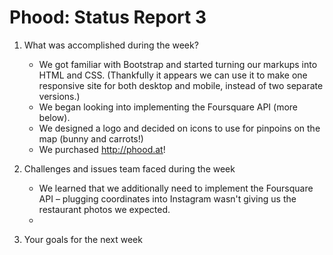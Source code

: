 # Phood: Status Report 3

1. What was accomplished during the week?

    - We got familiar with Bootstrap and started turning our markups into HTML and CSS. (Thankfully it appears we can use it to make one responsive site for both desktop and mobile, instead of two separate versions.)
    - We began looking into implementing the Foursquare API (more below).
    - We designed a logo and decided on icons to use for pinpoins on the map (bunny and carrots!)
    - We purchased http://phood.at!

2. Challenges and issues team faced during the week

    - We learned that we additionally need to implement the Foursquare API – plugging coordinates into Instagram wasn't giving us the restaurant photos we expected.
    - 


3. Your goals for the next week
